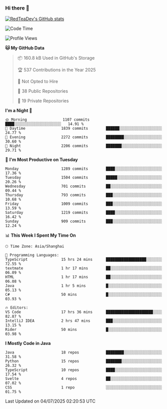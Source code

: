 ### Hi there 👋

<!--
**RedTeaDev/RedTeaDev** is a ✨ _special_ ✨ repository because its `README.md` (this file) appears on your GitHub profile.

Here are some ideas to get you started:

- 🔭 I’m currently working on ...
- 🌱 I’m currently learning ...
- 👯 I’m looking to collaborate on ...
- 🤔 I’m looking for help with ...
- 💬 Ask me about ...
- 📫 How to reach me: ...
- 😄 Pronouns: ...
- ⚡ Fun fact: ...
-->

<!--
[![wakatime](https://wakatime.com/badge/user/6b101ed0-04c0-4490-9283-eb61f2efff96.svg)](https://wakatime.com/@6b101ed0-04c0-4490-9283-eb61f2efff96)
!-->

[![RedTeaDev's GitHub stats](https://github-readme-stats.vercel.app/api?username=RedTeaDev\&include_all_commits=true)](https://github.com/anuraghazra/github-readme-stats)
<!--
[![willianrod's wakatime stats](https://github-readme-stats.vercel.app/api/wakatime?username=RedTeaDev)](https://github.com/anuraghazra/github-readme-stats)
!-->
<!--START_SECTION:waka-->
![Code Time](http://img.shields.io/badge/Code%20Time-3%2C348%20hrs%2051%20mins-blue)

![Profile Views](http://img.shields.io/badge/Profile%20Views-0-blue)

**🐱 My GitHub Data** 

> 📦 160.8 kB Used in GitHub's Storage 
 > 
> 🏆 537 Contributions in the Year 2025
 > 
> 🚫 Not Opted to Hire
 > 
> 📜 38 Public Repositories 
 > 
> 🔑 19 Private Repositories 
 > 
**I'm a Night 🦉** 

```text
🌞 Morning                1107 commits        ████░░░░░░░░░░░░░░░░░░░░░   14.91 % 
🌆 Daytime                1839 commits        ██████░░░░░░░░░░░░░░░░░░░   24.77 % 
🌃 Evening                2272 commits        ████████░░░░░░░░░░░░░░░░░   30.60 % 
🌙 Night                  2206 commits        ███████░░░░░░░░░░░░░░░░░░   29.71 % 
```
📅 **I'm Most Productive on Tuesday** 

```text
Monday                   1289 commits        ████░░░░░░░░░░░░░░░░░░░░░   17.36 % 
Tuesday                  1504 commits        █████░░░░░░░░░░░░░░░░░░░░   20.26 % 
Wednesday                701 commits         ██░░░░░░░░░░░░░░░░░░░░░░░   09.44 % 
Thursday                 793 commits         ███░░░░░░░░░░░░░░░░░░░░░░   10.68 % 
Friday                   1009 commits        ███░░░░░░░░░░░░░░░░░░░░░░   13.59 % 
Saturday                 1219 commits        ████░░░░░░░░░░░░░░░░░░░░░   16.42 % 
Sunday                   909 commits         ███░░░░░░░░░░░░░░░░░░░░░░   12.24 % 
```


📊 **This Week I Spent My Time On** 

```text
🕑︎ Time Zone: Asia/Shanghai

💬 Programming Languages: 
TypeScript               15 hrs 24 mins      ██████████████████░░░░░░░   72.55 % 
textmate                 1 hr 17 mins        ██░░░░░░░░░░░░░░░░░░░░░░░   06.09 % 
HTML                     1 hr 17 mins        ██░░░░░░░░░░░░░░░░░░░░░░░   06.08 % 
Java                     1 hr 5 mins         █░░░░░░░░░░░░░░░░░░░░░░░░   05.13 % 
C#                       50 mins             █░░░░░░░░░░░░░░░░░░░░░░░░   03.93 % 

🔥 Editors: 
VS Code                  17 hrs 36 mins      █████████████████████░░░░   82.87 % 
IntelliJ IDEA            2 hrs 47 mins       ███░░░░░░░░░░░░░░░░░░░░░░   13.15 % 
Rider                    50 mins             █░░░░░░░░░░░░░░░░░░░░░░░░   03.98 % 
```

**I Mostly Code in Java** 

```text
Java                     18 repos            ████████░░░░░░░░░░░░░░░░░   31.58 % 
Python                   15 repos            ███████░░░░░░░░░░░░░░░░░░   26.32 % 
TypeScript               10 repos            ████░░░░░░░░░░░░░░░░░░░░░   17.54 % 
Svelte                   4 repos             ██░░░░░░░░░░░░░░░░░░░░░░░   07.02 % 
CSS                      1 repo              ░░░░░░░░░░░░░░░░░░░░░░░░░   01.75 % 
```




 Last Updated on 04/07/2025 02:20:53 UTC
<!--END_SECTION:waka-->



